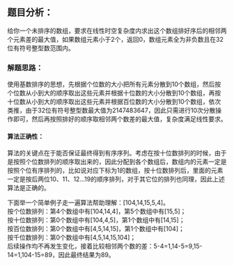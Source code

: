## 题目分析：
给你一个未排序的数组，要求在线性时空复杂度内求出这个数组排好序后的相邻两个元素差的最大值，如果数组元素小于2个，返回0，数组元素全为非负数且在32位有符号整型数范围内。

### 解题思路：
使用基数排序的思想，先根据个位数的大小把所有元素分散到10个数组，然后按个位数从小到大的顺序取出这些元素并根据十位数的大小分散到10个数组，再按十位数从小到大的顺序取出这些元素并根据百位数的大小分散到10个数组，依次类推，由于32位有符号整型数最大值为2147483647，因此只需进行10次分散操作即可，然后再按照排好的顺序取相邻两个数差的最大值，复杂度满足线性要求。

#### 算法正确性：
算法的关键点在于能否保证最终得到有序序列。考虑在按十位数排列的时候，由于是按照个位数排列的顺序取出来的，因此分配到各个数组后，数组内的元素一定是按照个位有序排列的，比如说对应下标为1的数组，按十位数排列后，里面的元素一定是按后两位10、11、12…19的顺序排列，对于其它位的排列也同理，因此上述算法是正确的。

下面举一个简单例子走一遍算法帮助理解：[104,14,15,5,4]。</br>
按个位数排列：第4个数组中有[104,14,4]，第5个数组中有[15,5]；</br>
按十位数排列：第0个数组中有[104,4,5]，第1个数组中有[14,15]；</br>
按百位数排列：第0个数组中有[4,5,14,15]，第1个数组中有[104]；</br>
按千位数排列：第0个数组中有[4,5,14,15,104]；</br>
后续操作均不再发生变化，接着比较相邻两个数的差：5-4=1,14-5=9,15-14=1,104-15=89，因此最终结果为89。
